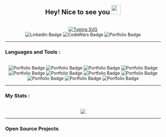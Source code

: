<div id="header" align="center">
  <h2>
    Hey! Nice to see you
    <img src="https://media.giphy.com/media/hvRJCLFzcasrR4ia7z/giphy.gif" width="30px"/>
  </h2>
  </br>
  <a href="https://git.io/typing-svg"><img src="https://readme-typing-svg.demolab.com?font=Fira+Code&pause=1000&color=36F79E&center=true&width=435&lines=Front-End+Web+Developer;Who+always+enjoys+a+challenge" alt="Typing SVG" /></a>
  
  <div id="badges">
    <img src="https://img.shields.io/badge/LinkedIn-blue?style=for-the-badge&logo=linkedin&logoColor=white" alt="LinkedIn Badge"/>
    <img src="https://img.shields.io/badge/CodeWars-red?style=for-the-badge&logo=codewars&logoColor=white" alt="CodeWars Badge"/>
    <img src="https://img.shields.io/badge/Portfolio-success?style=for-the-badge&logo=googlechrome&logoColor=white" alt="Portfolio Badge"/>
  </div>
</div>

---

### Languages and Tools :
</br>
<div align="center">
  <img src="https://img.shields.io/badge/JavaScript-323330?style=for-the-badge&logo=javascript&logoColor=F7DF1E" alt="Portfolio Badge"/>
  <img src="https://img.shields.io/badge/Python-3776AB?style=for-the-badge&logo=python&logoColor=white" alt="Portfolio Badge"/>
  <img src="https://img.shields.io/badge/Sass-CC6699?style=for-the-badge&logo=sass&logoColor=white" alt="Portfolio Badge"/>
  <img src="https://img.shields.io/badge/Git-orange?style=for-the-badge&logo=git&logoColor=white" alt="Portfolio Badge"/>
  <img src="https://img.shields.io/badge/React-0088CC?style=for-the-badge&logo=react&logoColor=white" alt="Portfolio Badge"/>
  <img src="https://img.shields.io/badge/HTML5-E34F26?style=for-the-badge&logo=html5&logoColor=white" alt="Portfolio Badge"/>
  <img src="https://img.shields.io/badge/CSS3-1F4690?style=for-the-badge&logo=css3&logoColor=white" alt="Portfolio Badge"/>
  <img src="https://img.shields.io/badge/NodeJS-43853D?style=for-the-badge&logo=node.js&logoColor=white" alt="Portfolio Badge"/>
  <img src="https://img.shields.io/badge/NPM-16213E?style=for-the-badge&logo=npm&logoColor=white" alt="Portfolio Badge"/>
  <img src="https://img.shields.io/badge/Webpack-30AADD?style=for-the-badge&logo=webpack&logoColor=white" alt="Portfolio Badge"/>
  <img src="https://img.shields.io/badge/Firebase-FAC213?style=for-the-badge&logo=firebase&logoColor=FF5B00" alt="Portfolio Badge"/>
</div>

---

### My Stats :
</br>
<div align="center">
  <a href="https://git.io/streak-stats"><img src="https://github-readme-streak-stats.herokuapp.com?user=Matvey1994&theme=radical&date_format=j%20M%5B%20Y%5D"/></a>    
</div>

---

### Open Source Projects




   
         
        
        
        
          
            
              
            
            
              
              
            
          
          
            
              
            
          
        
      


